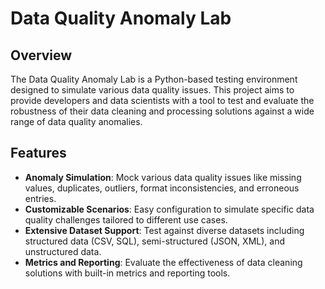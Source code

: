 # Data Quality Anomaly Lab

## Overview
The Data Quality Anomaly Lab is a Python-based testing environment designed to simulate various data quality issues. This project aims to provide developers and data scientists with a tool to test and evaluate the robustness of their data cleaning and processing solutions against a wide range of data quality anomalies.

## Features
- **Anomaly Simulation**: Mock various data quality issues like missing values, duplicates, outliers, format inconsistencies, and erroneous entries.
- **Customizable Scenarios**: Easy configuration to simulate specific data quality challenges tailored to different use cases.
- **Extensive Dataset Support**: Test against diverse datasets including structured data (CSV, SQL), semi-structured (JSON, XML), and unstructured data.
- **Metrics and Reporting**: Evaluate the effectiveness of data cleaning solutions with built-in metrics and reporting tools.
